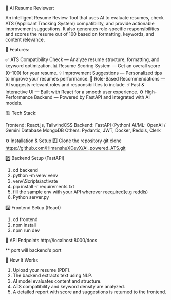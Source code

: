 🧠 AI Resume Reviewer:

An intelligent Resume Review Tool that uses AI to evaluate resumes, check ATS (Applicant Tracking System) compatibility, and provide actionable improvement suggestions. It also generates role-specific responsibilities and scores the resume out of 100 based on formatting, keywords, and content relevance.

🚀 Features:

✅ ATS Compatibility Check — Analyze resume structure, formatting, and keyword optimization.
📊 Resume Scoring System — Get an overall score (0–100) for your resume.
💡 Improvement Suggestions — Personalized tips to improve your resume’s performance.
🧩 Role-Based Recommendations — AI suggests relevant roles and responsibilities to include.
⚡ Fast & Interactive UI — Built with React for a smooth user experience.
⚙️ High-Performance Backend — Powered by FastAPI and integrated with AI models.

🏗️ Tech Stack:

Frontend: React.js, TailwindCSS
Backend: FastAPI (Python)
AI/ML: OpenAI / Gemini
Database MongoDB
Others:	Pydantic, JWT, Docker, Reddis, Clerk

⚙️ Installation & Setup
1️⃣ Clone the repository
git clone https://github.com/HimanshuXDevX/AI_powered_ATS.git

2️⃣ Backend Setup (FastAPI)
1. cd backend
2. python -m venv venv
3. venv\Scripts\activate
4. pip install -r requirements.txt
6. fill the sample env with your API wherever reequired(e.g reddis)
5. Python server.py

3️⃣ Frontend Setup (React)
1. cd frontend
2. npm install
3. npm run dev

🔗 API Endpoints
http://localhost:8000/docs

** port will backend's port

🧠 How It Works
1. Upload your resume (PDF).
2. The backend extracts text using NLP.
3. AI model evaluates content and structure.
4. ATS compatibility and keyword density are analyzed.
5. A detailed report with score and suggestions is returned to the frontend.
